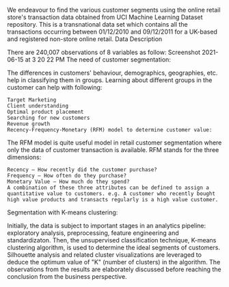 We endeavour to find the various customer segments using the online retail store's transaction data obtained from UCI Machine Learning Dataset repository. This is a transnational data set which contains all the transactions occurring between 01/12/2010 and 09/12/2011 for a UK-based and registered non-store online retail.
Data Description

There are 240,007 observations of 8 variables as follow: Screenshot 2021-06-15 at 3 20 22 PM
The need of customer segmentation:

The differences in customers' behaviour, demographics, geographies, etc. help in classifying them in groups. Learning about different groups in the customer can help with following:

    Target Marketing
    Client understanding
    Optimal product placement
    Searching for new customers
    Revenue growth
    Recency-Frequency-Monetary (RFM) model to determine customer value:

The RFM model is quite useful model in retail customer segmentation where only the data of customer transaction is available. RFM stands for the three dimensions:

    Recency – How recently did the customer purchase?
    Frequency – How often do they purchase?
    Monetary Value – How much do they spend?
    A combination of these three attributes can be defined to assign a quantitative value to customers. e.g. A customer who recently bought high value products and transacts regularly is a high value customer.

Segmentation with K-means clustering:

Initially, the data is subject to important stages in an analytics pipeline: exploratory analysis, preprocessing, feature engineering and standardizaton. Then, the unsupervised classification technique, K-means clustering algorithm, is used to determine the ideal segments of customers. Silhouette analysis and related cluster visualizations are leveraged to deduce the optimum value of "K" (number of clusters) in the algorithm. The observations from the results are elaborately discussed before reaching the conclusion from the business perspective.

